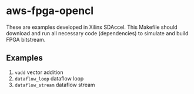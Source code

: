 # aws-fpga-opencl

These are examples developed in Xilinx SDAccel. This Makefile should
download and run all necessary code (dependencies) to simulate and build FPGA bitstream.

## Examples
1. `vadd` vector addition
1. `dataflow_loop` dataflow loop
1. `dataflow_stream` dataflow stream
